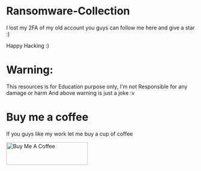 # Ransomware-Collection

I lost my 2FA of my old account you guys can follow me here and give a star :)

Happy Hacking :)

# Warning: 
This resources is for Education purpose only, I'm not Responsible for any damage or harm
And above warning is just a joke :v


# Buy me a coffee
If you guys like my work let me buy a cup of coffee

<a href="https://www.buymeacoffee.com/mohammadyahya" target="_blank"><img src="https://cdn.buymeacoffee.com/buttons/v2/default-yellow.png" alt="Buy Me A Coffee" style="height: 60px !important;width: 217px !important;" ></a>

